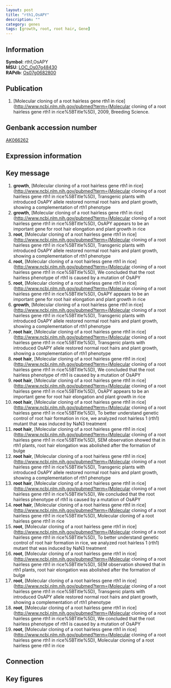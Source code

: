 ```yaml
---
layout: post
title: "rth1,OsAPY"
description: ""
category: genes
tags: [growth, root, root hair, Gene]
---
```


## Information
__Symbol__: rth1,OsAPY  
__MSU__: [LOC_Os07g48430](http://rice.plantbiology.msu.edu/cgi-bin/ORF_infopage.cgi?orf=LOC_Os07g48430)  
__RAPdb__: [Os07g0682800](http://rapdb.dna.affrc.go.jp/viewer/gbrowse_details/irgsp1?name=Os07g0682800)  

## Publication
1. [Molecular cloning of a root hairless gene rth1 in rice](http://www.ncbi.nlm.nih.gov/pubmed?term=(Molecular cloning of a root hairless gene rth1 in rice%5BTitle%5D), 2009, Breeding Science.

## Genbank accession number
[AK066262](http://www.ncbi.nlm.nih.gov/nuccore/AK066262)

## Expression information

## Key message
1. __growth__, [Molecular cloning of a root hairless gene rth1 in rice](http://www.ncbi.nlm.nih.gov/pubmed?term=(Molecular cloning of a root hairless gene rth1 in rice%5BTitle%5D),  Transgenic plants with introduced OsAPY allele restored normal root hairs and plant growth, showing a complementation of rth1 phenotype
2. __growth__, [Molecular cloning of a root hairless gene rth1 in rice](http://www.ncbi.nlm.nih.gov/pubmed?term=(Molecular cloning of a root hairless gene rth1 in rice%5BTitle%5D),  OsAPY appears to be an important gene for root hair elongation and plant growth in rice
3. __root__, [Molecular cloning of a root hairless gene rth1 in rice](http://www.ncbi.nlm.nih.gov/pubmed?term=(Molecular cloning of a root hairless gene rth1 in rice%5BTitle%5D),  Transgenic plants with introduced OsAPY allele restored normal root hairs and plant growth, showing a complementation of rth1 phenotype
4. __root__, [Molecular cloning of a root hairless gene rth1 in rice](http://www.ncbi.nlm.nih.gov/pubmed?term=(Molecular cloning of a root hairless gene rth1 in rice%5BTitle%5D),  We concluded that the root hairless phenotype of rth1 is caused by a mutation of OsAPY
5. __root__, [Molecular cloning of a root hairless gene rth1 in rice](http://www.ncbi.nlm.nih.gov/pubmed?term=(Molecular cloning of a root hairless gene rth1 in rice%5BTitle%5D),  OsAPY appears to be an important gene for root hair elongation and plant growth in rice
6. __growth__, [Molecular cloning of a root hairless gene rth1 in rice](http://www.ncbi.nlm.nih.gov/pubmed?term=(Molecular cloning of a root hairless gene rth1 in rice%5BTitle%5D),  Transgenic plants with introduced OsAPY allele restored normal root hairs and plant growth, showing a complementation of rth1 phenotype
7. __root hair__, [Molecular cloning of a root hairless gene rth1 in rice](http://www.ncbi.nlm.nih.gov/pubmed?term=(Molecular cloning of a root hairless gene rth1 in rice%5BTitle%5D),  Transgenic plants with introduced OsAPY allele restored normal root hairs and plant growth, showing a complementation of rth1 phenotype
8. __root hair__, [Molecular cloning of a root hairless gene rth1 in rice](http://www.ncbi.nlm.nih.gov/pubmed?term=(Molecular cloning of a root hairless gene rth1 in rice%5BTitle%5D),  We concluded that the root hairless phenotype of rth1 is caused by a mutation of OsAPY
9. __root hair__, [Molecular cloning of a root hairless gene rth1 in rice](http://www.ncbi.nlm.nih.gov/pubmed?term=(Molecular cloning of a root hairless gene rth1 in rice%5BTitle%5D),  OsAPY appears to be an important gene for root hair elongation and plant growth in rice
10. __root hair__, [Molecular cloning of a root hairless gene rth1 in rice](http://www.ncbi.nlm.nih.gov/pubmed?term=(Molecular cloning of a root hairless gene rth1 in rice%5BTitle%5D),  To better understand genetic control of root hair formation in rice, we analyzed root hairless 1 (rth1) mutant that was induced by NaN3 treatment
11. __root hair__, [Molecular cloning of a root hairless gene rth1 in rice](http://www.ncbi.nlm.nih.gov/pubmed?term=(Molecular cloning of a root hairless gene rth1 in rice%5BTitle%5D),  SEM observation showed that in rth1 plants, root hair elongation was abolished after the formation of bulge
12. __root hair__, [Molecular cloning of a root hairless gene rth1 in rice](http://www.ncbi.nlm.nih.gov/pubmed?term=(Molecular cloning of a root hairless gene rth1 in rice%5BTitle%5D),  Transgenic plants with introduced OsAPY allele restored normal root hairs and plant growth, showing a complementation of rth1 phenotype
13. __root hair__, [Molecular cloning of a root hairless gene rth1 in rice](http://www.ncbi.nlm.nih.gov/pubmed?term=(Molecular cloning of a root hairless gene rth1 in rice%5BTitle%5D),  We concluded that the root hairless phenotype of rth1 is caused by a mutation of OsAPY
14. __root hair__, [Molecular cloning of a root hairless gene rth1 in rice](http://www.ncbi.nlm.nih.gov/pubmed?term=(Molecular cloning of a root hairless gene rth1 in rice%5BTitle%5D), Molecular cloning of a root hairless gene rth1 in rice
15. __root__, [Molecular cloning of a root hairless gene rth1 in rice](http://www.ncbi.nlm.nih.gov/pubmed?term=(Molecular cloning of a root hairless gene rth1 in rice%5BTitle%5D),  To better understand genetic control of root hair formation in rice, we analyzed root hairless 1 (rth1) mutant that was induced by NaN3 treatment
16. __root__, [Molecular cloning of a root hairless gene rth1 in rice](http://www.ncbi.nlm.nih.gov/pubmed?term=(Molecular cloning of a root hairless gene rth1 in rice%5BTitle%5D),  SEM observation showed that in rth1 plants, root hair elongation was abolished after the formation of bulge
17. __root__, [Molecular cloning of a root hairless gene rth1 in rice](http://www.ncbi.nlm.nih.gov/pubmed?term=(Molecular cloning of a root hairless gene rth1 in rice%5BTitle%5D),  Transgenic plants with introduced OsAPY allele restored normal root hairs and plant growth, showing a complementation of rth1 phenotype
18. __root__, [Molecular cloning of a root hairless gene rth1 in rice](http://www.ncbi.nlm.nih.gov/pubmed?term=(Molecular cloning of a root hairless gene rth1 in rice%5BTitle%5D),  We concluded that the root hairless phenotype of rth1 is caused by a mutation of OsAPY
19. __root__, [Molecular cloning of a root hairless gene rth1 in rice](http://www.ncbi.nlm.nih.gov/pubmed?term=(Molecular cloning of a root hairless gene rth1 in rice%5BTitle%5D), Molecular cloning of a root hairless gene rth1 in rice

## Connection

## Key figures


